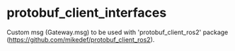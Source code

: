 # protobuf_client_interfaces

Custom msg (Gateway.msg) to be used with 'protobuf_client_ros2' package (https://github.com/mikedef/protobuf_client_ros2). 
